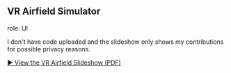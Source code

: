 ## VR Airfield Simulator

role: UI

I don't have code uploaded and the slideshow only shows my contributions for possible privacy reasons.

[▶️ View the VR Airfield Slideshow (PDF)](CDR_1_Slideshow.pdf)
